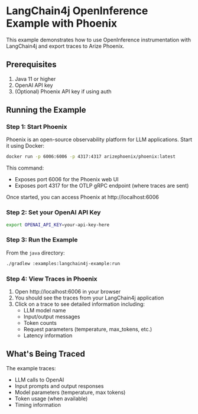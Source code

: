 # LangChain4j OpenInference Example with Phoenix

This example demonstrates how to use OpenInference instrumentation with LangChain4j and export traces to Arize Phoenix.

## Prerequisites

1. Java 11 or higher
2. OpenAI API key
3. (Optional) Phoenix API key if using auth

## Running the Example

### Step 1: Start Phoenix

Phoenix is an open-source observability platform for LLM applications. Start it using Docker:

```bash
docker run -p 6006:6006 -p 4317:4317 arizephoenix/phoenix:latest
```

This command:
- Exposes port 6006 for the Phoenix web UI
- Exposes port 4317 for the OTLP gRPC endpoint (where traces are sent)

Once started, you can access Phoenix at http://localhost:6006

### Step 2: Set your OpenAI API Key

```bash
export OPENAI_API_KEY=your-api-key-here
```

### Step 3: Run the Example

From the `java` directory:

```bash
./gradlew :examples:langchain4j-example:run
```

### Step 4: View Traces in Phoenix

1. Open http://localhost:6006 in your browser
2. You should see the traces from your LangChain4j application
3. Click on a trace to see detailed information including:
   - LLM model name
   - Input/output messages
   - Token counts
   - Request parameters (temperature, max_tokens, etc.)
   - Latency information

## What's Being Traced

The example traces:
- LLM calls to OpenAI
- Input prompts and output responses
- Model parameters (temperature, max tokens)
- Token usage (when available)
- Timing information
